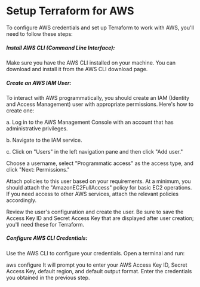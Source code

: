 # Setup Terraform for AWS
To configure AWS credentials and set up Terraform to work with AWS, you'll need to follow these steps:

##### Install AWS CLI (Command Line Interface):
Make sure you have the AWS CLI installed on your machine. You can download and install it from the AWS CLI download page.

##### Create an AWS IAM User:
To interact with AWS programmatically, you should create an IAM (Identity and Access Management) user with appropriate permissions. Here's how to create one:

a. Log in to the AWS Management Console with an account that has administrative privileges.

b. Navigate to the IAM service.

c. Click on "Users" in the left navigation pane and then click "Add user."

Choose a username, select "Programmatic access" as the access type, and click "Next: Permissions."

Attach policies to this user based on your requirements. At a minimum, you should attach the "AmazonEC2FullAccess" policy for basic EC2 operations. If you need access to other AWS services, attach the relevant policies accordingly.

Review the user's configuration and create the user. Be sure to save the Access Key ID and Secret Access Key that are displayed after user creation; you'll need these for Terraform.

##### Configure AWS CLI Credentials:
Use the AWS CLI to configure your credentials. Open a terminal and run:

aws configure
It will prompt you to enter your AWS Access Key ID, Secret Access Key, default region, and default output format. Enter the credentials you obtained in the previous step.
